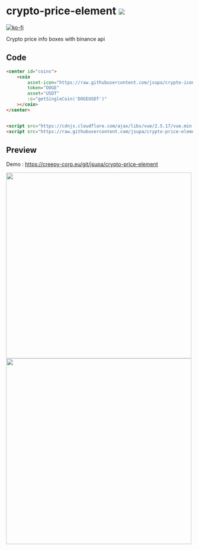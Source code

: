 # crypto-price-element <img src="https://visitor-badge.glitch.me/badge?page_id=jsupa.crypto-price-element">

[![ko-fi](https://ko-fi.com/img/githubbutton_sm.svg)](https://ko-fi.com/Y8Y246Y0V)

Crypto price info boxes with binance api

## Code

```html
<center id="coins">
    <coin
        asset-icon="https://raw.githubusercontent.com/jsupa/crypto-icons/main/icons/doge.png"
        token="DOGE"
        asset="USDT"
        :c="getSingleCoin('DOGEUSDT')"
    ></coin>
</center>


<script src="https://cdnjs.cloudflare.com/ajax/libs/vue/2.5.17/vue.min.js"></script>
<script src="https://raw.githubusercontent.com/jsupa/crypto-price-element/main/script.js"></script>
```

## Preview

Demo : https://creepy-corp.eu/git/jsupa/crypto-price-element

<img src="https://creepy-corp.eu/git/jsupa/crypto-price-element/crypto-price-element-template-code.png" width="500px">
<img src="https://creepy-corp.eu/git/jsupa/crypto-price-element/crypto-price-element-preview.png" width="500px">
